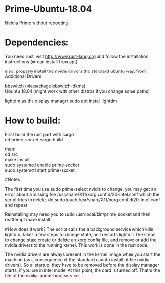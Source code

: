 # Prime-Ubuntu-18.04
Nvidia Prime without rebooting

# Dependencies:

You need rust.
visit http://www.rust-lang.org
and follow the installation instructions
(or can install from apt)

also, properly install the nvidia drivers the standard ubuntu way, from Additional Drivers


bbswitch (via package bbswitch-dkms)\
Ubuntu 18.04 (might work with other distros if you change some paths)

lightdm as the display manager
sudo apt install lightdm


# How to build:
First build the rust part with cargo\
cd prime_socket
cargo build


then:\
cd src\
make install\
sudo systemctl enable prime-socket\
sudo systemctl start prime-socket


#Notes

The first time you use sudo prime-select nvidia to change, you may get an error about a missing file
/usr/share/X11/xorg.conf.d/20-intel.conf
which the script tries to delete. 
do
sudo touch /usr/share/X11/xorg.conf.d/20-intel.conf
and repeat


Reinstalling may need you to 
sudo /usr/local/bin/prime_socket
and then reattempt
make install

#How does it work?
The script calls the a background service which kills lightdm, takes a few steps to change state, and restarts lightdm
The steps to change state create or delete an xorg config file, and remove or add the nvidia drivers to the running kernel. This work is done in the rust code.

The nvidia drivers are always present in the kernel image when you start the machine (as a consequence of the standard ubuntu install of the nvidia drivers). 
So at startup, they have to be removed before the display manager starts, if you are in intel mode. At this point, the card is turned off. That's the file of the nvidia-prime-boot.service. 

